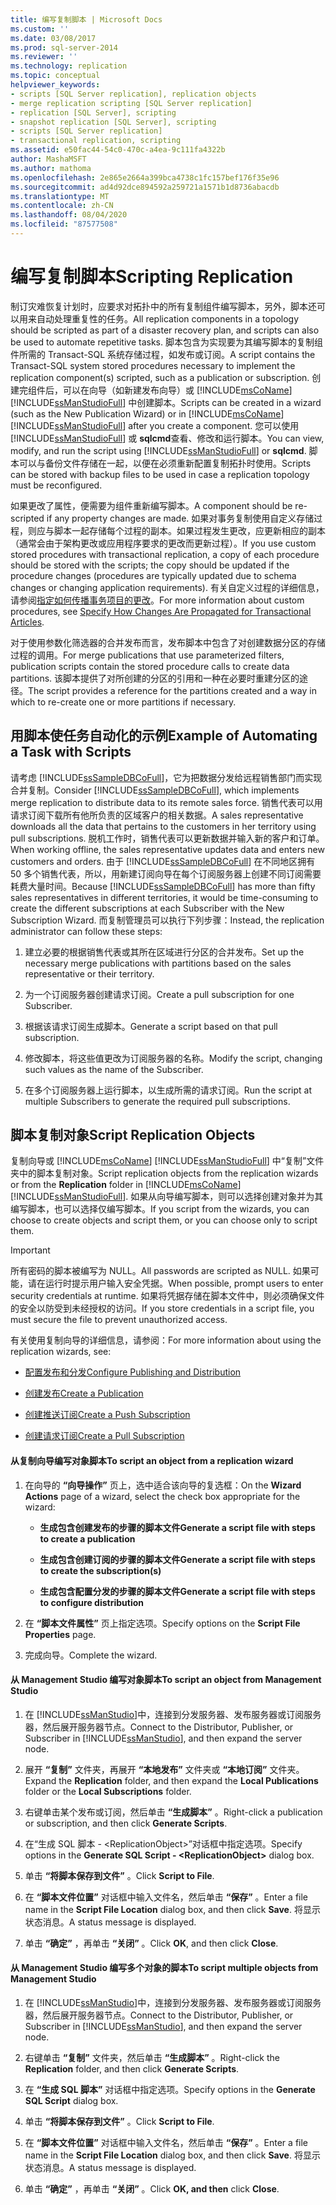 ```yaml
---
title: 编写复制脚本 | Microsoft Docs
ms.custom: ''
ms.date: 03/08/2017
ms.prod: sql-server-2014
ms.reviewer: ''
ms.technology: replication
ms.topic: conceptual
helpviewer_keywords:
- scripts [SQL Server replication], replication objects
- merge replication scripting [SQL Server replication]
- replication [SQL Server], scripting
- snapshot replication [SQL Server], scripting
- scripts [SQL Server replication]
- transactional replication, scripting
ms.assetid: e50fac44-54c0-470c-a4ea-9c111fa4322b
author: MashaMSFT
ms.author: mathoma
ms.openlocfilehash: 2e865e2664a399bca4738c1fc157bef176f35e96
ms.sourcegitcommit: ad4d92dce894592a259721a1571b1d8736abacdb
ms.translationtype: MT
ms.contentlocale: zh-CN
ms.lasthandoff: 08/04/2020
ms.locfileid: "87577508"
---
```

# <a name="scripting-replication"></a><span data-ttu-id="a5e80-102">编写复制脚本</span><span class="sxs-lookup"><span data-stu-id="a5e80-102">Scripting Replication</span></span>
  <span data-ttu-id="a5e80-103">制订灾难恢复计划时，应要求对拓扑中的所有复制组件编写脚本，另外，脚本还可以用来自动处理重复性的任务。</span><span class="sxs-lookup"><span data-stu-id="a5e80-103">All replication components in a topology should be scripted as part of a disaster recovery plan, and scripts can also be used to automate repetitive tasks.</span></span> <span data-ttu-id="a5e80-104">脚本包含为实现要为其编写脚本的复制组件所需的 Transact-SQL 系统存储过程，如发布或订阅。</span><span class="sxs-lookup"><span data-stu-id="a5e80-104">A script contains the Transact-SQL system stored procedures necessary to implement the replication component(s) scripted, such as a publication or subscription.</span></span> <span data-ttu-id="a5e80-105">创建完组件后，可以在向导（如新建发布向导）或 [!INCLUDE[msCoName](../../includes/msconame-md.md)] [!INCLUDE[ssManStudioFull](../../includes/ssmanstudiofull-md.md)] 中创建脚本。</span><span class="sxs-lookup"><span data-stu-id="a5e80-105">Scripts can be created in a wizard (such as the New Publication Wizard) or in [!INCLUDE[msCoName](../../includes/msconame-md.md)] [!INCLUDE[ssManStudioFull](../../includes/ssmanstudiofull-md.md)] after you create a component.</span></span> <span data-ttu-id="a5e80-106">您可以使用 [!INCLUDE[ssManStudioFull](../../includes/ssmanstudiofull-md.md)] 或 **sqlcmd**查看、修改和运行脚本。</span><span class="sxs-lookup"><span data-stu-id="a5e80-106">You can view, modify, and run the script using [!INCLUDE[ssManStudioFull](../../includes/ssmanstudiofull-md.md)] or **sqlcmd**.</span></span> <span data-ttu-id="a5e80-107">脚本可以与备份文件存储在一起，以便在必须重新配置复制拓扑时使用。</span><span class="sxs-lookup"><span data-stu-id="a5e80-107">Scripts can be stored with backup files to be used in case a replication topology must be reconfigured.</span></span>  
  
 <span data-ttu-id="a5e80-108">如果更改了属性，便需要为组件重新编写脚本。</span><span class="sxs-lookup"><span data-stu-id="a5e80-108">A component should be re-scripted if any property changes are made.</span></span> <span data-ttu-id="a5e80-109">如果对事务复制使用自定义存储过程，则应与脚本一起存储每个过程的副本。如果过程发生更改，应更新相应的副本（通常会由于架构更改或应用程序要求的更改而更新过程）。</span><span class="sxs-lookup"><span data-stu-id="a5e80-109">If you use custom stored procedures with transactional replication, a copy of each procedure should be stored with the scripts; the copy should be updated if the procedure changes (procedures are typically updated due to schema changes or changing application requirements).</span></span> <span data-ttu-id="a5e80-110">有关自定义过程的详细信息，请参阅[指定如何传播事务项目的更改](transactional/transactional-articles-specify-how-changes-are-propagated.md)。</span><span class="sxs-lookup"><span data-stu-id="a5e80-110">For more information about custom procedures, see [Specify How Changes Are Propagated for Transactional Articles](transactional/transactional-articles-specify-how-changes-are-propagated.md).</span></span>  
  
 <span data-ttu-id="a5e80-111">对于使用参数化筛选器的合并发布而言，发布脚本中包含了对创建数据分区的存储过程的调用。</span><span class="sxs-lookup"><span data-stu-id="a5e80-111">For merge publications that use parameterized filters, publication scripts contain the stored procedure calls to create data partitions.</span></span> <span data-ttu-id="a5e80-112">该脚本提供了对所创建的分区的引用和一种在必要时重建分区的途径。</span><span class="sxs-lookup"><span data-stu-id="a5e80-112">The script provides a reference for the partitions created and a way in which to re-create one or more partitions if necessary.</span></span>  
  
## <a name="example-of-automating-a-task-with-scripts"></a><span data-ttu-id="a5e80-113">用脚本使任务自动化的示例</span><span class="sxs-lookup"><span data-stu-id="a5e80-113">Example of Automating a Task with Scripts</span></span>  
 <span data-ttu-id="a5e80-114">请考虑 [!INCLUDE[ssSampleDBCoFull](../../includes/sssampledbcofull-md.md)]，它为把数据分发给远程销售部门而实现合并复制。</span><span class="sxs-lookup"><span data-stu-id="a5e80-114">Consider [!INCLUDE[ssSampleDBCoFull](../../includes/sssampledbcofull-md.md)], which implements merge replication to distribute data to its remote sales force.</span></span> <span data-ttu-id="a5e80-115">销售代表可以用请求订阅下载所有他所负责的区域客户的相关数据。</span><span class="sxs-lookup"><span data-stu-id="a5e80-115">A sales representative downloads all the data that pertains to the customers in her territory using pull subscriptions.</span></span> <span data-ttu-id="a5e80-116">脱机工作时，销售代表可以更新数据并输入新的客户和订单。</span><span class="sxs-lookup"><span data-stu-id="a5e80-116">When working offline, the sales representative updates data and enters new customers and orders.</span></span> <span data-ttu-id="a5e80-117">由于 [!INCLUDE[ssSampleDBCoFull](../../includes/sssampledbcofull-md.md)] 在不同地区拥有 50 多个销售代表，所以，用新建订阅向导在每个订阅服务器上创建不同订阅需要耗费大量时间。</span><span class="sxs-lookup"><span data-stu-id="a5e80-117">Because [!INCLUDE[ssSampleDBCoFull](../../includes/sssampledbcofull-md.md)] has more than fifty sales representatives in different territories, it would be time-consuming to create the different subscriptions at each Subscriber with the New Subscription Wizard.</span></span> <span data-ttu-id="a5e80-118">而复制管理员可以执行下列步骤：</span><span class="sxs-lookup"><span data-stu-id="a5e80-118">Instead, the replication administrator can follow these steps:</span></span>  
  
1.  <span data-ttu-id="a5e80-119">建立必要的根据销售代表或其所在区域进行分区的合并发布。</span><span class="sxs-lookup"><span data-stu-id="a5e80-119">Set up the necessary merge publications with partitions based on the sales representative or their territory.</span></span>  
  
2.  <span data-ttu-id="a5e80-120">为一个订阅服务器创建请求订阅。</span><span class="sxs-lookup"><span data-stu-id="a5e80-120">Create a pull subscription for one Subscriber.</span></span>  
  
3.  <span data-ttu-id="a5e80-121">根据该请求订阅生成脚本。</span><span class="sxs-lookup"><span data-stu-id="a5e80-121">Generate a script based on that pull subscription.</span></span>  
  
4.  <span data-ttu-id="a5e80-122">修改脚本，将这些值更改为订阅服务器的名称。</span><span class="sxs-lookup"><span data-stu-id="a5e80-122">Modify the script, changing such values as the name of the Subscriber.</span></span>  
  
5.  <span data-ttu-id="a5e80-123">在多个订阅服务器上运行脚本，以生成所需的请求订阅。</span><span class="sxs-lookup"><span data-stu-id="a5e80-123">Run the script at multiple Subscribers to generate the required pull subscriptions.</span></span>  
  
## <a name="script-replication-objects"></a><span data-ttu-id="a5e80-124">脚本复制对象</span><span class="sxs-lookup"><span data-stu-id="a5e80-124">Script Replication Objects</span></span>  
 <span data-ttu-id="a5e80-125">复制向导或 [!INCLUDE[msCoName](../../includes/msconame-md.md)] [!INCLUDE[ssManStudioFull](../../includes/ssmanstudiofull-md.md)] 中“复制”文件夹中的脚本复制对象。</span><span class="sxs-lookup"><span data-stu-id="a5e80-125">Script replication objects from the replication wizards or from the **Replication** folder in [!INCLUDE[msCoName](../../includes/msconame-md.md)] [!INCLUDE[ssManStudioFull](../../includes/ssmanstudiofull-md.md)].</span></span> <span data-ttu-id="a5e80-126">如果从向导编写脚本，则可以选择创建对象并为其编写脚本，也可以选择仅编写脚本。</span><span class="sxs-lookup"><span data-stu-id="a5e80-126">If you script from the wizards, you can choose to create objects and script them, or you can choose only to script them.</span></span>  
  
> [!IMPORTANT]  
>  <span data-ttu-id="a5e80-127">所有密码的脚本被编写为 NULL。</span><span class="sxs-lookup"><span data-stu-id="a5e80-127">All passwords are scripted as NULL.</span></span> <span data-ttu-id="a5e80-128">如果可能，请在运行时提示用户输入安全凭据。</span><span class="sxs-lookup"><span data-stu-id="a5e80-128">When possible, prompt users to enter security credentials at runtime.</span></span> <span data-ttu-id="a5e80-129">如果将凭据存储在脚本文件中，则必须确保文件的安全以防受到未经授权的访问。</span><span class="sxs-lookup"><span data-stu-id="a5e80-129">If you store credentials in a script file, you must secure the file to prevent unauthorized access.</span></span>  
  
 <span data-ttu-id="a5e80-130">有关使用复制向导的详细信息，请参阅：</span><span class="sxs-lookup"><span data-stu-id="a5e80-130">For more information about using the replication wizards, see:</span></span>  
  
-   [<span data-ttu-id="a5e80-131">配置发布和分发</span><span class="sxs-lookup"><span data-stu-id="a5e80-131">Configure Publishing and Distribution</span></span>](configure-publishing-and-distribution.md)  
  
-   [<span data-ttu-id="a5e80-132">创建发布</span><span class="sxs-lookup"><span data-stu-id="a5e80-132">Create a Publication</span></span>](publish/create-a-publication.md)  
  
-   [<span data-ttu-id="a5e80-133">创建推送订阅</span><span class="sxs-lookup"><span data-stu-id="a5e80-133">Create a Push Subscription</span></span>](create-a-push-subscription.md)  
  
-   [<span data-ttu-id="a5e80-134">创建请求订阅</span><span class="sxs-lookup"><span data-stu-id="a5e80-134">Create a Pull Subscription</span></span>](create-a-pull-subscription.md)  
  
#### <a name="to-script-an-object-from-a-replication-wizard"></a><span data-ttu-id="a5e80-135">从复制向导编写对象脚本</span><span class="sxs-lookup"><span data-stu-id="a5e80-135">To script an object from a replication wizard</span></span>  
  
1.  <span data-ttu-id="a5e80-136">在向导的 **“向导操作”** 页上，选中适合该向导的复选框：</span><span class="sxs-lookup"><span data-stu-id="a5e80-136">On the **Wizard Actions** page of a wizard, select the check box appropriate for the wizard:</span></span>  
  
    -   <span data-ttu-id="a5e80-137">**生成包含创建发布的步骤的脚本文件**</span><span class="sxs-lookup"><span data-stu-id="a5e80-137">**Generate a script file with steps to create a publication**</span></span>  
  
    -   <span data-ttu-id="a5e80-138">**生成包含创建订阅的步骤的脚本文件**</span><span class="sxs-lookup"><span data-stu-id="a5e80-138">**Generate a script file with steps to create the subscription(s)**</span></span>  
  
    -   <span data-ttu-id="a5e80-139">**生成包含配置分发的步骤的脚本文件**</span><span class="sxs-lookup"><span data-stu-id="a5e80-139">**Generate a script file with steps to configure distribution**</span></span>  
  
2.  <span data-ttu-id="a5e80-140">在 **“脚本文件属性”** 页上指定选项。</span><span class="sxs-lookup"><span data-stu-id="a5e80-140">Specify options on the **Script File Properties** page.</span></span>  
  
3.  <span data-ttu-id="a5e80-141">完成向导。</span><span class="sxs-lookup"><span data-stu-id="a5e80-141">Complete the wizard.</span></span>  
  
#### <a name="to-script-an-object-from-management-studio"></a><span data-ttu-id="a5e80-142">从 Management Studio 编写对象脚本</span><span class="sxs-lookup"><span data-stu-id="a5e80-142">To script an object from Management Studio</span></span>  
  
1.  <span data-ttu-id="a5e80-143">在 [!INCLUDE[ssManStudio](../../includes/ssmanstudio-md.md)]中，连接到分发服务器、发布服务器或订阅服务器，然后展开服务器节点。</span><span class="sxs-lookup"><span data-stu-id="a5e80-143">Connect to the Distributor, Publisher, or Subscriber in [!INCLUDE[ssManStudio](../../includes/ssmanstudio-md.md)], and then expand the server node.</span></span>  
  
2.  <span data-ttu-id="a5e80-144">展开 **“复制”** 文件夹，再展开 **“本地发布”** 文件夹或 **“本地订阅”** 文件夹。</span><span class="sxs-lookup"><span data-stu-id="a5e80-144">Expand the **Replication** folder, and then expand the **Local Publications** folder or the **Local Subscriptions** folder.</span></span>  
  
3.  <span data-ttu-id="a5e80-145">右键单击某个发布或订阅，然后单击 **“生成脚本”** 。</span><span class="sxs-lookup"><span data-stu-id="a5e80-145">Right-click a publication or subscription, and then click **Generate Scripts**.</span></span>  
  
4.  <span data-ttu-id="a5e80-146">在“生成 SQL 脚本 - \<ReplicationObject>”对话框中指定选项。</span><span class="sxs-lookup"><span data-stu-id="a5e80-146">Specify options in the **Generate SQL Script - \<ReplicationObject>** dialog box.</span></span>  
  
5.  <span data-ttu-id="a5e80-147">单击 **“将脚本保存到文件”** 。</span><span class="sxs-lookup"><span data-stu-id="a5e80-147">Click **Script to File**.</span></span>  
  
6.  <span data-ttu-id="a5e80-148">在 **“脚本文件位置”** 对话框中输入文件名，然后单击 **“保存”** 。</span><span class="sxs-lookup"><span data-stu-id="a5e80-148">Enter a file name in the **Script File Location** dialog box, and then click **Save**.</span></span> <span data-ttu-id="a5e80-149">将显示状态消息。</span><span class="sxs-lookup"><span data-stu-id="a5e80-149">A status message is displayed.</span></span>  
  
7.  <span data-ttu-id="a5e80-150">单击 **“确定”** ，再单击 **“关闭”** 。</span><span class="sxs-lookup"><span data-stu-id="a5e80-150">Click **OK**, and then click **Close**.</span></span>  
  
#### <a name="to-script-multiple-objects-from-management-studio"></a><span data-ttu-id="a5e80-151">从 Management Studio 编写多个对象的脚本</span><span class="sxs-lookup"><span data-stu-id="a5e80-151">To script multiple objects from Management Studio</span></span>  
  
1.  <span data-ttu-id="a5e80-152">在 [!INCLUDE[ssManStudio](../../includes/ssmanstudio-md.md)]中，连接到分发服务器、发布服务器或订阅服务器，然后展开服务器节点。</span><span class="sxs-lookup"><span data-stu-id="a5e80-152">Connect to the Distributor, Publisher, or Subscriber in [!INCLUDE[ssManStudio](../../includes/ssmanstudio-md.md)], and then expand the server node.</span></span>  
  
2.  <span data-ttu-id="a5e80-153">右键单击 **“复制”** 文件夹，然后单击 **“生成脚本”** 。</span><span class="sxs-lookup"><span data-stu-id="a5e80-153">Right-click the **Replication** folder, and then click **Generate Scripts**.</span></span>  
  
3.  <span data-ttu-id="a5e80-154">在 **“生成 SQL 脚本”** 对话框中指定选项。</span><span class="sxs-lookup"><span data-stu-id="a5e80-154">Specify options in the **Generate SQL Script** dialog box.</span></span>  
  
4.  <span data-ttu-id="a5e80-155">单击 **“将脚本保存到文件”** 。</span><span class="sxs-lookup"><span data-stu-id="a5e80-155">Click **Script to File**.</span></span>  
  
5.  <span data-ttu-id="a5e80-156">在 **“脚本文件位置”** 对话框中输入文件名，然后单击 **“保存”** 。</span><span class="sxs-lookup"><span data-stu-id="a5e80-156">Enter a file name in the **Script File Location** dialog box, and then click **Save**.</span></span> <span data-ttu-id="a5e80-157">将显示状态消息。</span><span class="sxs-lookup"><span data-stu-id="a5e80-157">A status message is displayed.</span></span>  
  
6.  <span data-ttu-id="a5e80-158">单击 **“确定”** ，再单击 **“关闭”** 。</span><span class="sxs-lookup"><span data-stu-id="a5e80-158">Click **OK, and then** click **Close**.</span></span>  
  
  
